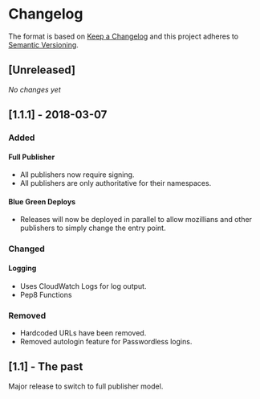 # Changelog

The format is based on [Keep a Changelog](http://keepachangelog.com/en/1.0.0/)
and this project adheres to [Semantic Versioning](http://semver.org/spec/v2.0.0.html).

## [Unreleased]

_No changes yet_

## [1.1.1] - 2018-03-07

### Added

#### Full Publisher

- All publishers now require signing.
- All publishers are only authoritative for their namespaces.

#### Blue Green Deploys

- Releases will now be deployed in parallel to allow mozillians and other publishers to simply change the entry point.

### Changed

#### Logging

- Uses CloudWatch Logs for log output.
- Pep8 Functions

### Removed

- Hardcoded URLs have been removed.
- Removed autologin feature for Passwordless logins.

## [1.1] - The past

Major release to switch to full publisher model.
